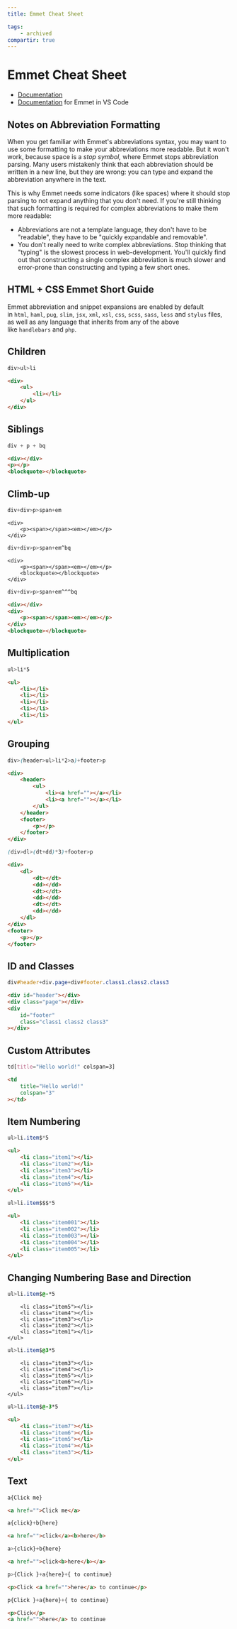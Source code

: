 ```yaml
---
title: Emmet Cheat Sheet

tags:
    - archived
compartir: true
---
```


# Emmet Cheat Sheet

-   [Documentation](https://docs.emmet.io/)
-   [Documentation](https://code.visualstudio.com/docs/editor/emmet) for Emmet in VS Code

## Notes on Abbreviation Formatting

When you get familiar with Emmet's abbreviations syntax, you may want to use some formatting to make your abbreviations more readable. But it won't work, because space is a *stop symbol,* where Emmet stops abbreviation parsing. Many users mistakenly think that each abbreviation should be written in a new line, but they are wrong: you can type and expand the abbreviation anywhere in the text.

This is why Emmet needs some indicators (like spaces) where it should stop parsing to not expand anything that you don't need. If you're still thinking that such formatting is required for complex abbreviations to make them more readable:

-   Abbreviations are not a template language, they don't have to be "readable", they have to be "quickly expandable and removable".
-   You don't really need to write complex abbreviations. Stop thinking that "typing" is the slowest process in web-development. You'll quickly find out that constructing a single complex abbreviation is much slower and error-prone than constructing and typing a few short ones.

## HTML + CSS Emmet Short Guide

Emmet abbreviation and snippet expansions are enabled by default in `html`, `haml`, `pug`, `slim`, `jsx`, `xml`, `xsl`, `css`, `scss`, `sass`, `less` and `stylus` files, as well as any language that inherits from any of the above like `handlebars` and `php`.

## Children

```css
div>ul>li
```

```html
<div>
    <ul>
        <li></li>
    </ul>
</div>
```

## Siblings

```css
div + p + bq
```

```html
<div></div>
<p></p>
<blockquote></blockquote>
```

## Climb-up

```css
div+div>p>span+em
```

```html<div></div>
<div>
    <p><span></span><em></em></p>
</div>
```

```css
div+div>p>span+em^bq
```

```html<div></div>
<div>
    <p><span></span><em></em></p>
    <blockquote></blockquote>
</div>
```

```css
div+div>p>span+em^^^bq
```

```html
<div></div>
<div>
    <p><span></span><em></em></p>
</div>
<blockquote></blockquote>
```

## Multiplication

```css
ul>li*5
```

```html
<ul>
    <li></li>
    <li></li>
    <li></li>
    <li></li>
    <li></li>
</ul>
```

## Grouping

```css
div>(header>ul>li*2>a)+footer>p
```

```html
<div>
    <header>
        <ul>
            <li><a href=""></a></li>
            <li><a href=""></a></li>
        </ul>
    </header>
    <footer>
        <p></p>
    </footer>
</div>
```

```css
(div>dl>(dt+dd)*3)+footer>p
```

```html
<div>
    <dl>
        <dt></dt>
        <dd></dd>
        <dt></dt>
        <dd></dd>
        <dt></dt>
        <dd></dd>
    </dl>
</div>
<footer>
    <p></p>
</footer>
```

## ID and Classes

```css
div#header+div.page+div#footer.class1.class2.class3
```

```html
<div id="header"></div>
<div class="page"></div>
<div
    id="footer"
    class="class1 class2 class3"
></div>
```

## Custom Attributes

```css
td[title="Hello world!" colspan=3]
```

```html
<td
    title="Hello world!"
    colspan="3"
></td>
```

## Item Numbering

```css
ul>li.item$*5
```

```html
<ul>
    <li class="item1"></li>
    <li class="item2"></li>
    <li class="item3"></li>
    <li class="item4"></li>
    <li class="item5"></li>
</ul>
```

```css
ul>li.item$$$*5
```

```html
<ul>
    <li class="item001"></li>
    <li class="item002"></li>
    <li class="item003"></li>
    <li class="item004"></li>
    <li class="item005"></li>
</ul>
```

## Changing Numbering Base and Direction

```css
ul>li.item$@-*5
```

```html<ul>
    <li class="item5"></li>
    <li class="item4"></li>
    <li class="item3"></li>
    <li class="item2"></li>
    <li class="item1"></li>
</ul>
```

```css
ul>li.item$@3*5
```

```html<ul>
    <li class="item3"></li>
    <li class="item4"></li>
    <li class="item5"></li>
    <li class="item6"></li>
    <li class="item7"></li>
</ul>
```

```css
ul>li.item$@-3*5
```

```html
<ul>
    <li class="item7"></li>
    <li class="item6"></li>
    <li class="item5"></li>
    <li class="item4"></li>
    <li class="item3"></li>
</ul>
```

## Text

```css
a{Click me}
```

```html
<a href="">Click me</a>
```

```css
a{click}+b{here}
```

```html
<a href="">click</a><b>here</b>
```

```css
a>{click}+b{here}
```

```html
<a href="">click<b>here</b></a>
```

```css
p>{Click }+a{here}+{ to continue}
```

```html
<p>Click <a href="">here</a> to continue</p>
```

```css
p{Click }+a{here}+{ to continue}
```

```html
<p>Click</p>
<a href="">here</a> to continue
```
